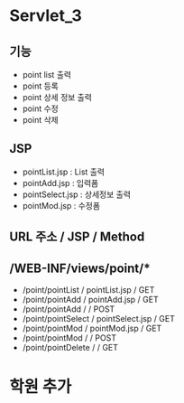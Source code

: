 # Servlet_3

## 기능 
- point list 출력
- point 등록
- point 상세 정보 출력
- point 수정
- point 삭제

## JSP 
- pointList.jsp 	: List 출력 
- pointAdd.jsp 		: 입력폼 
- pointSelect.jsp 	: 상세정보 출력 
- pointMod.jsp		: 수정폼 

## URL 주소 	  /	JSP 		/ Method 
## /WEB-INF/views/point/*
- /point/pointList 	 /	pointList.jsp 	/ GET
- /point/pointAdd	 /	pointAdd.jsp	/ GET
- /point/pointAdd	 /					/ POST
- /point/pointSelect /	pointSelect.jsp	/ GET
- /point/pointMod	 /	pointMod.jsp	/ GET
- /point/pointMod	 /					/ POST
- /point/pointDelete /					/ GET

# 학원 추가 
